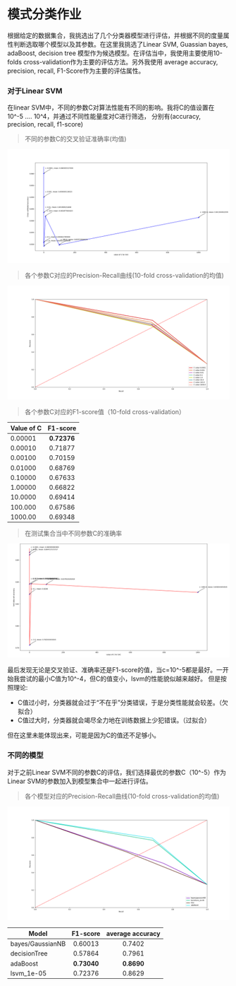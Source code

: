 模式分类作业
==========

根据给定的数据集合，我挑选出了几个分类器模型进行评估，并根据不同的度量属性判断选取哪个模型以及其参数。在这里我挑选了Linear SVM, Guassian 
bayes, adaBoost, decision tree 模型作为候选模型。在评估当中，我使用主要使用10-folds cross-validation作为主要的评估方法。另外我使用 
average accuracy, precision, recall, F1-Score作为主要的评估属性。

### 对于Linear SVM 

在linear SVM中，不同的参数C对算法性能有不同的影响。我将C的值设置在 10^-5 .... 10^4，并通过不同性能量度对C进行筛选，
分别有(accuracy, precision, recall, f1-score)


> 不同的参数C的交叉验证准确率(均值)

![不同的参数C的交叉验证准确率](https://github.com/Salon-sai/Pattern-Recognition-hw/blob/master/figure_1-1.png)

> 各个参数C对应的Precision-Recall曲线(10-fold cross-validation的均值)

![各个参数C对应的Precision-Recall曲线](https://github.com/Salon-sai/Pattern-Recognition-hw/blob/master/figure_1-3.png)

> 各个参数C对应的F1-score值（10-fold cross-validation）

| Value of C | F1-score  |
| -----------|:---------:|
|   0.00001  |**0.72376**|
|   0.00010  | 0.71877   |
|   0.00100  | 0.70159   |
|   0.01000  | 0.68769   |
|   0.10000  | 0.67633   |
|   1.00000  | 0.66822   |
|   10.0000  | 0.69414   |
|   100.000  | 0.67586   |
|   1000.00  | 0.69348   |

> 在测试集合当中不同参数C的准确率

![在测试集合当中不同参数C的准确率](https://github.com/Salon-sai/Pattern-Recognition-hw/blob/master/figure_1-2.png)

最后发现无论是交叉验证、准确率还是F1-score的值，当c=10^-5都是最好。一开始我尝试的最小C值为10^-4，但C的值变小，lsvm的性能貌似越来越好。
但是按照理论:
- C值过小时，分类器就会过于“不在乎”分类错误，于是分类性能就会较差。（欠拟合）
- C值过大时，分类器就会竭尽全力地在训练数据上少犯错误。（过拟合）

但在这里未能体现出来，可能是因为C的值还不足够小。

### 不同的模型

对于之前Linear SVM不同的参数C的评估，我们选择最优的参数C（10^-5）作为Linear SVM的参数加入到模型集合中一起进行评估。

> 各个模型对应的Precision-Recall曲线(10-fold cross-validation的均值)

![各个模型对应的Precision-Recall曲线](https://github.com/Salon-sai/Pattern-Recognition-hw/blob/master/figure_1-4.png)


|  Model         | F1-score  | average accuracy |
| -----------    |:---------:|:----------------:|
|bayes/GaussianNB|  0.60013  |     0.7402       |
|   decisionTree |  0.57864  |   0.7961       |
|   adaBoost     |**0.73040**|   **0.8690**     |
|   lsvm_1e-05   |  0.72376  |     0.8629       |